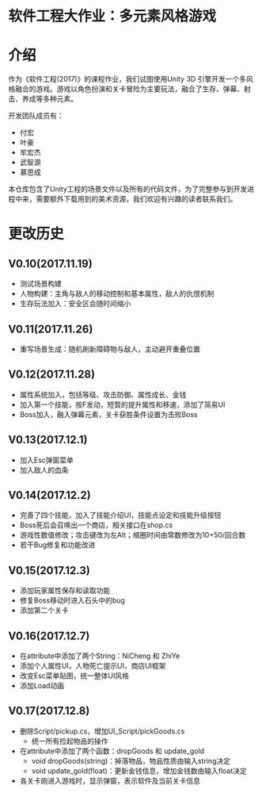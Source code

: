 软件工程大作业：多元素风格游戏
=======

# 介绍

作为《软件工程(2017)》的课程作业，我们试图使用Unity 3D 引擎开发一个多风格融合的游戏。游戏以角色扮演和关卡冒险为主要玩法，融合了生存、弹幕、射击、养成等多种元素。

开发团队成员有：

- 付宏
- 叶豪
- 牟宏杰
- 武智源
- 慕思成

本仓库包含了Unity工程的场景文件以及所有的代码文件，为了完整参与到开发进程中来，需要额外下载用到的美术资源，我们欢迎有兴趣的读者联系我们。


# 更改历史

## V0.10(2017.11.19)

- 测试场景构建
- 人物构建：主角与敌人的移动控制和基本属性，敌人的仇恨机制
- 生存玩法加入：安全区会随时间缩小

## V0.11(2017.11.26)

- 重写场景生成：随机刷新障碍物与敌人，主动避开重叠位置

## V0.12(2017.11.28)

- 属性系统加入，包括等级、攻击防御、属性成长、金钱
- 加入第一个技能，按F发动，短暂的提升属性和移速，添加了简易UI
- Boss加入，融入弹幕元素，关卡获胜条件设置为击败Boss

## V0.13(2017.12.1)

- 加入Esc弹窗菜单
- 加入敌人的血条

## V0.14(2017.12.2)

- 完善了四个技能，加入了技能介绍UI，技能点设定和技能升级按钮
- Boss死后会召唤出一个商店，相关接口在shop.cs
- 游戏性数值修改；攻击键改为左Alt；缩圈时间由常数修改为10+50/回合数
- 若干Bug修复和功能改进

## V0.15(2017.12.3)

- 添加玩家属性保存和读取功能
- 修复Boss移动时进入石头中的bug
- 添加第二个关卡

## V0.16(2017.12.7)

- 在attribute中添加了两个String：NiCheng 和 ZhiYe
- 添加个人属性UI，人物死亡提示UI，商店UI框架
- 改变Esc菜单贴图，统一整体UI风格
- 添加Load动画

## V0.17(2017.12.8)

- 删除Script/pickup.cs，增加UI_Script/pickGoods.cs
	* 统一所有捡起物品的操作
- 在attribute中添加了两个函数：dropGoods 和 update_gold
	 * void dropGoods(string)：掉落物品，物品性质由输入string决定
	 * void update_gold(float)：更新金钱信息，增加金钱数由输入float决定
- 各关卡刚进入游戏时，显示弹窗，表示软件及当前关卡信息
